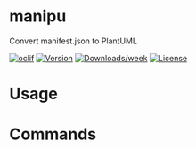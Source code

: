 manipu
======

Convert manifest.json to PlantUML

[![oclif](https://img.shields.io/badge/cli-oclif-brightgreen.svg)](https://oclif.io)
[![Version](https://img.shields.io/npm/v/manipu.svg)](https://npmjs.org/package/manipu)
[![Downloads/week](https://img.shields.io/npm/dw/manipu.svg)](https://npmjs.org/package/manipu)
[![License](https://img.shields.io/npm/l/manipu.svg)](https://github.com/schneiderlars/manipu/blob/master/package.json)

<!-- toc -->
# Usage
<!-- usage -->
# Commands
<!-- commands -->
